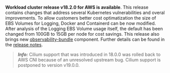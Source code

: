 **Workload cluster release v18.2.0 for AWS is available**. This release contains changes that address several Kubernetes vulnerabilities and overal improvements. To allow customers better cost optimatization the size of EBS Volumes for Logging, Docker and Containerd can be now modified. After analysis of the Logging EBS Volume usage itself, the default has been changed from 100GB to 15GB per node for cost savings. This release also brings new [observability-bundle](https://github.com/giantswarm/observability-bundle) component. Further details can be found in the [release notes](https://docs.giantswarm.io/changes/workload-cluster-releases-aws/releases/aws-v18.2.0/).

> **_Info:_** Cilium support that was introduced in 18.0.0 was rolled back to AWS CNI because of an unresolved upstream bug. Cilium support is postponed to version v19.0.0.
